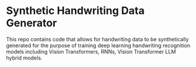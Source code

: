 # Synthetic Handwriting Data Generator
This repo contains code that allows for handwriting data to be synthetically generated for the purpose of training deep learning
handwriting recognition models including Vision Transformers, RNNs, Vision Transformer LLM hybrid models. 